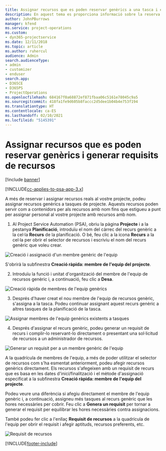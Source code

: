```yaml
---
title: Assignar recursos que es poden reservar genèrics a una tasca i equip de projecte
description: En aquest tema es proporciona informació sobre la reserva de recursos genèrics a tasques i equips de projecte.
author: JohnPBurrows
manager: kfend
ms.service: project-operations
ms.custom:
- dyn365-projectservice
ms.date: 12/11/2018
ms.topic: article
ms.author: ruhercul
audience: Admin
search.audienceType:
- admin
- customizer
- enduser
search.app:
- D365CE
- D365PS
- ProjectOperations
ms.openlocfilehash: 684167f0a68872ef871fbaa06c5161e78045c9a5
ms.sourcegitcommit: 418fa1fe9d605b8faccc2d5dee1b04b4e753f194
ms.translationtype: HT
ms.contentlocale: ca-ES
ms.lasthandoff: 02/10/2021
ms.locfileid: "5145391"
---
```

# <a name="assign-generic-bookable-resources-to-a-task-and-generate-resource-requirements"></a>Assignar recursos que es poden reservar genèrics i generar requisits de recursos 

[!include [banner](../includes/psa-now-project-operations.md)]

[!INCLUDE[cc-applies-to-psa-app-3.x](../includes/cc-applies-to-psa-app-3x.md)]

A més de reservar i assignar recursos reals al vostre projecte, podeu assignar recursos genèrics a tasques de projecte. Aquests recursos poden servir com a contenidors per als recursos amb nom fins que estigueu a punt per assignar personal al vostre projecte amb recursos amb nom. 

1. Al Project Service Automation (PSA), obriu la pàgina **Projecte** i a la pestanya **Planificació**, introduïu el nom del càrrec del recurs genèric a la cel·la **Recurs** de la planificació. O bé, feu clic a la icona **Recurs** a la cel·la per obrir el selector de recursos i escriviu el nom del recurs genèric que voleu crear.

![Creació i assignació d'un membre genèric de l'equip](media/RM-how-to-9.png)

S'obrirà la subfinestra **Creació ràpida: membre de l'equip del projecte**. 

2. Introduïu la funció i unitat d'organització del membre de l'equip de recursos genèric i, a continuació, feu clic a **Desa**.

![Creació ràpida de membres de l'equip genèrics](media/RM-how-to-10.png)

3. Després d'haver creat el nou membre de l'equip de recursos genèric, s'assigna a la tasca. Podeu continuar assignant aquest recurs genèric a altres tasques de la planificació de la tasca.

![Assignar membres de l'equip genèrics existents a tasques](media/RM-how-to-11.png)

4. Després d'assignar el recurs genèric, podeu generar un requisit de recurs i complir-lo reservant-lo directament o presentant una sol·licitud de recursos a un administrador de recursos.

![Generar un requisit per a un membre genèric de l'equip](media/RM-how-to-12.png)

A la quadrícula de membres de l'equip, a més de poder utilitzar el selector de recursos com s'ha esmentat anteriorment, podeu afegir recursos genèrics directament. Els recursos s'afegeixen amb un requisit de recurs que es basa en les dates d'inici/finalització i el mètode d'assignació especificat a la subfinestra **Creació ràpida: membre de l'equip del projecte**.

Podeu veure una diferència si afegiu directament el membre de l'equip genèric i, a continuació, assigneu més tasques al recurs genèric que les hores necessàries per cobrir. Feu clic a **Genera un requisit** per tornar a generar el requisit per equilibrar les hores necessàries contra assignacions.

També podeu fer clic a l'enllaç **Requisit de recursos** a la quadrícula de l'equip per obrir el requisit i afegir aptituds, recursos preferents, etc.

![Requisit de recursos](media/RM-how-to-13.png)



[!INCLUDE[footer-include](../includes/footer-banner.md)]